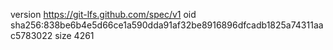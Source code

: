 version https://git-lfs.github.com/spec/v1
oid sha256:838be6b4e5d66ce1a590dda91af32be8916896dfcadb1825a74311aac5783022
size 4261
